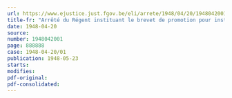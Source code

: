 ```yaml
---
url: https://www.ejustice.just.fgov.be/eli/arrete/1948/04/20/1948042001/justel
title-fr: "Arrêté du Régent instituant le brevet de promotion pour instituteurs"
date: 1948-04-20
source:
number: 1948042001
page: 888888
case: 1948-04-20/01
publication: 1948-05-23
starts:
modifies:
pdf-original:
pdf-consolidated:
---
```



